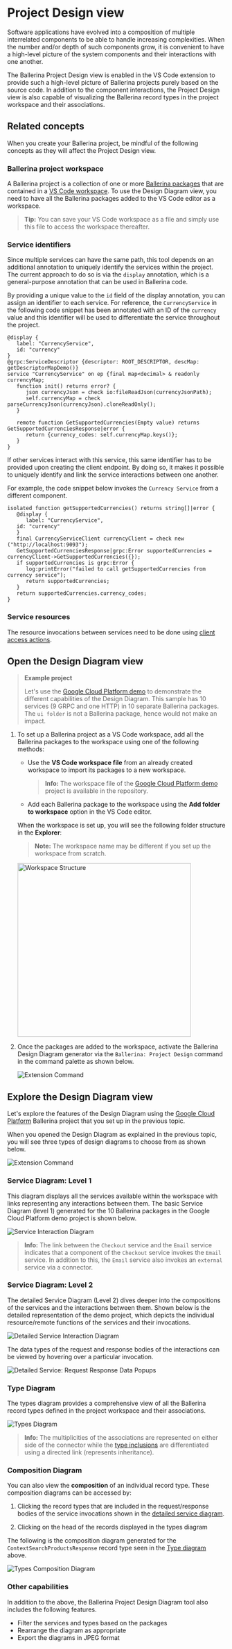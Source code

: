# Project Design view

Software applications have evolved into a composition of multiple interrelated components to be able to handle increasing complexities. When the number and/or depth of such components grow, it is convenient to have a high-level picture of the system components and their interactions with one another. 

The Ballerina Project Design view is enabled in the VS Code extension to provide such a high-level picture of Ballerina projects purely based on the source code. In addition to the component interactions, the Project Design view is also capable of visualizing the Ballerina record types in the project workspace and their associations.

## Related concepts

When you create your Ballerina project, be mindful of the following concepts as they will affect the Project Design view.

### Ballerina project workspace

A Ballerina project is a collection of one or more [Ballerina packages](https://ballerina.io/learn/package-references/) that are contained in a [VS Code workspace](https://code.visualstudio.com/docs/editor/workspaces). To use the Design Diagram view, you need to have all the Ballerina packages added to the VS Code editor as a workspace.

> **Tip:** You can save your VS Code workspace as a file and simply use this file to access the workspace thereafter.

### Service identifiers

Since multiple services can have the same path, this tool depends on an additional annotation to uniquely identify the services within the project. The current approach to do so is via the `display` annotation, which is a general-purpose annotation that can be used in Ballerina code.

By providing a unique value to the `id` field of the display annotation, you can assign an identifier to each service. For reference, the `CurrencyService` in the following code snippet has been annotated with an ID of the `currency` value and this identifier will be used to differentiate the service throughout the project.

```ballerina
@display {
   label: "CurrencyService",
   id: "currency"
}
@grpc:ServiceDescriptor {descriptor: ROOT_DESCRIPTOR, descMap: getDescriptorMapDemo()}
service "CurrencyService" on ep {final map<decimal> & readonly currencyMap;
   function init() returns error? {
      json currencyJson = check io:fileReadJson(currencyJsonPath);
      self.currencyMap = check parseCurrencyJson(currencyJson).cloneReadOnly();
   }

   remote function GetSupportedCurrencies(Empty value) returns GetSupportedCurrenciesResponse|error {
      return {currency_codes: self.currencyMap.keys()};
   }
}
```

If other services interact with this service, this same identifier has to be provided upon creating the client endpoint. By doing so, it makes it possible to uniquely identify and link the service interactions between one another. 

For example, the code snippet below invokes the `Currency Service` from a different component.

```ballerina
isolated function getSupportedCurrencies() returns string[]|error {
   @display {
      label: "CurrencyService",
   id: "currency"
   }
   final CurrencyServiceClient currencyClient = check new ("http://localhost:9093");
   GetSupportedCurrenciesResponse|grpc:Error supportedCurrencies = currencyClient->GetSupportedCurrencies({});
   if supportedCurrencies is grpc:Error {
      log:printError("failed to call getSupportedCurrencies from currency service");
      return supportedCurrencies;
   }
   return supportedCurrencies.currency_codes;
}
```

### Service resources

The resource invocations between services need to be done using [client access actions](https://ballerina.io/downloads/swan-lake-release-notes/swan-lake-2201.2.0#support-for-resource-methods-in-client-objects).

## Open the Design Diagram view

> **Example project**
>
> Let's use the [Google Cloud Platform demo](https://github.com/ballerina-guides/gcp-microservices-demo/tree/project-design-demo) to demonstrate the different capabilities of the Design Diagram. This sample has 10 services (9 GRPC and one HTTP) in 10 separate Ballerina packages. The `ui folder` is not a Ballerina package, hence would not make an impact. 

1. To set up a Ballerina project as a VS Code workspace, add all the Ballerina packages to the workspace using one of the following methods:

      -  Use the **VS Code workspace file** from an already created workspace to import its packages to a new workspace.

         > **Info:** The workspace file of the [Google Cloud Platform demo](https://github.com/ballerina-guides/gcp-microservices-demo/tree/project-design-demo) project is available in the repository.

      -  Add each Ballerina package to the workspace using the **Add folder to workspace** option in the VS Code editor.

      When the workspace is set up, you will see the following folder structure in the **Explorer**:

      >**Note:** The workspace name may be different if you set up the workspace from scratch.

      <img src="../../img/pdd-workspace-structure.png" alt="Workspace Structure" width="400"/>

2. Once the packages are added to the workspace, activate the Ballerina Design Diagram generator via the `Ballerina: Project Design` command in the command palette as shown below.

      ![Extension Command](../img/pdd-extension-command.gif)

## Explore the Design Diagram view

Let's explore the features of the Design Diagram using the [Google Cloud Platform](https://github.com/ballerina-guides/gcp-microservices-demo/tree/project-design-demo) Ballerina project that you set up in the previous topic.

When you opened the Design Diagram as explained in the previous topic, you will see three types of design diagrams to choose from as shown below. 

![Extension Command](../img/design-diagrams.png)

### Service Diagram: Level 1

This diagram displays all the services available within the workspace with links representing any interactions between them. The basic Service Diagram (level 1) generated for the 10 Ballerina packages in the Google Cloud Platform demo project is shown below.

![Service Interaction Diagram](../img/pdd-service-interaction-diagram.png)

>**Info:** The link between the `Checkout` service and the `Email` service indicates that a component of the `Checkout` service invokes the `Email` service. In addition to this, the `Email` service also invokes an `external` service via a connector.

### Service Diagram: Level 2

The detailed Service Diagram (Level 2) dives deeper into the compositions of the services and the interactions between them. Shown below is the detailed representation of the demo project, which depicts the individual resource/remote functions of the services and their invocations.

![Detailed Service Interaction Diagram](../img/pdd-detailed-service-interaction-diagram.png)

The data types of the request and response bodies of the interactions can be viewed by hovering over a particular invocation.

![Detailed Service: Request Response Data Popups](../img/pdd-request-response-data-popup.png)

### Type Diagram

The types diagram provides a comprehensive view of all the Ballerina record types defined in the project workspace and their associations.

![Types Diagram](../img/pdd-types-diagram.png)

>**Info:** The multiplicities of the associations are represented on either side of the connector while the [type inclusions](https://ballerina.io/learn/by-example/type-inclusion-for-records/) are differentiated using a directed link (represents inheritance).

###   Composition Diagram

You can also view the **composition** of an individual record type. These composition diagrams can be accessed by:

1. Clicking the record types that are included in the request/response bodies of the service invocations shown in the [detailed service diagram](#service-diagram-level-2).

2. Clicking on the head of the records displayed in the types diagram

The following is the composition diagram generated for the `ContextSearchProductsResponse` record type seen in the [Type diagram](#type-diagram) above.
   
![Types Composition Diagram](../img/pdd-type-composition-diagram.png)

### Other capabilities

In addition to the above, the Ballerina Project Design Diagram tool also includes the following features.

- Filter the services and types based on the packages
- Rearrange the diagram as appropriate
- Export the diagrams in JPEG format
